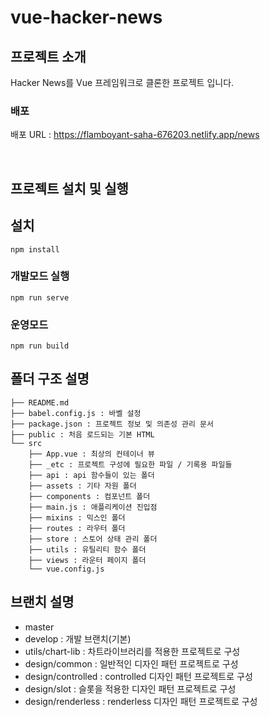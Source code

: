 # vue-hacker-news

## 프로젝트 소개
Hacker News를 Vue 프레임워크로 클론한 프로젝트 입니다.

### 배포
 
배포 URL : https://flamboyant-saha-676203.netlify.app/news


<br />


## 프로젝트 설치 및 실행

## 설치
```
npm install
```

### 개발모드 실행
```
npm run serve
```

### 운영모드
```
npm run build
```


## 폴더 구조 설명

```
├── README.md
├── babel.config.js : 바벨 설정
├── package.json : 프로젝트 정보 및 의존성 관리 문서
├── public : 처음 로드되는 기본 HTML
└── src
    ├── App.vue : 최상의 컨테이너 뷰
    ├── _etc : 프로젝트 구성에 필요한 파일 / 기록용 파일들 
    ├── api : api 함수들이 있는 폴더
    ├── assets : 기타 자원 폴더
    ├── components : 컴포넌트 폴더
    ├── main.js : 애플리케이션 진입점
    ├── mixins : 믹스인 폴더
    ├── routes : 라우터 폴더
    ├── store : 스토어 상태 관리 폴더 
    ├── utils : 유틸리티 함수 폴더
    ├── views : 라운터 페이지 폴더
    └── vue.config.js

```

## 브랜치 설명
  - master
  - develop : 개발 브랜치(기본)
  - utils/chart-lib : 차트라이브러리를 적용한 프로젝트로 구성
  - design/common : 일반적인 디자인 패턴 프로젝트로 구성
  - design/controlled : controlled 디자인 패턴 프로젝트로 구성
  - design/slot : 슬롯을 적용한 디자인 패턴 프로젝트로 구성
  - design/renderless : renderless 디자인 패턴 프로젝트로 구성

